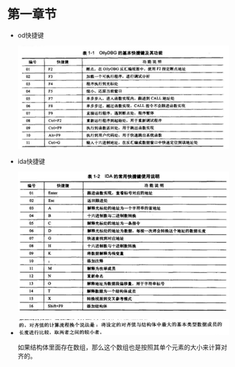 # 第一章节

+ od快捷键

  ![image-20220325100817311](https://raw.githubusercontent.com/smallzhong/new_new_new_picgo_picbed/main/image-20220325100817311.png)

+ ida快捷键

  ![image-20220325100912192](https://raw.githubusercontent.com/smallzhong/new_new_new_picgo_picbed/main/image-20220325100912192.png)

+ ![image-20220325173914685](https://raw.githubusercontent.com/smallzhong/new_new_new_picgo_picbed/main/image-20220325173914685.png)

  如果结构体里面存在数组，那么这个数组也是按照其单个元素的大小来计算对齐的。
